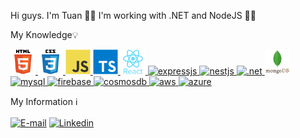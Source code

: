 Hi guys. I'm Tuan 🙋‍♂️ I'm working with .NET and NodeJS 👨‍💻

My Knowledge💡
<p align='left'>
<a href="https://www.w3schools.com/html/" target="_blank" rel="noopener noreferrer">
<img src="https://raw.githubusercontent.com/devicons/devicon/master/icons/html5/html5-original-wordmark.svg" alt="html5" width="40" height="40"/>
</a>
<a href="https://www.w3schools.com/css/" target="_blank" rel="noopener noreferrer">
<img src="https://raw.githubusercontent.com/devicons/devicon/master/icons/css3/css3-original-wordmark.svg" alt="css3" width="40" height="40"/>
</a>
<a href="https://developer.mozilla.org/en-US/docs/Web/JavaScript" target="_blank" rel="noopener noreferrer">
<img src="https://raw.githubusercontent.com/devicons/devicon/master/icons/javascript/javascript-original.svg" alt="javascript" width="40" height="40"/>
</a>
<a href="https://www.typescriptlang.org/docs/" target="_blank" rel="noopener noreferrer">
<img src="https://raw.githubusercontent.com/devicons/devicon/master/icons/typescript/typescript-original.svg" alt="typescript" width="40" height="40"/>
</a>
<a href="https://reactjs.org/" target="_blank" rel="noopener noreferrer">
<img src="https://raw.githubusercontent.com/devicons/devicon/master/icons/react/react-original-wordmark.svg" alt="react" width="40" height="40"/>
</a>
<a href="http://expressjs.com/" target="_blank" rel="noopener noreferrer">
<img src="https://www.vectorlogo.zone/logos/expressjs/expressjs-ar21.svg" alt="expressjs" width="40" height="40"/>
</a>
<a href="https://nestjs.com/" target="_blank" rel="noopener noreferrer">
<img src="https://www.vectorlogo.zone/logos/nestjs/nestjs-icon.svg" alt="nestjs" width="40" height="40"/>
</a>
<a href="https://dotnet.microsoft.com/en-us/" target="_blank" rel="noopener noreferrer">
<img src="https://www.vectorlogo.zone/logos/dotnet/dotnet-vertical.svg" alt=".net" width="40" height="40"/>
</a>
<a href="https://www.mongodb.com/" target="_blank" rel="noopener noreferrer">
<img src="https://raw.githubusercontent.com/devicons/devicon/master/icons/mongodb/mongodb-original-wordmark.svg" alt="mongodb" width="40" height="40"/>
</a>
<a href="https://www.mysql.com/" target="_blank" rel="noopener noreferrer">
<img src="https://www.vectorlogo.zone/logos/mysql/mysql-official.svg" alt="mysql" width="40" height="40"/>
</a>
<a href="https://firebase.google.com/" target="_blank" rel="noopener noreferrer">
<img src="https://www.vectorlogo.zone/logos/firebase/firebase-icon.svg" alt="firebase" width="40" height="40"/>
</a>
<a href="https://azure.microsoft.com/en-us/products/cosmos-db/" target="_blank" rel="noopener noreferrer">
<img src="https://cosmos.azure.com/try/DocumentDB.93f92795.svg" alt="cosmosdb" width="40" height="40"/>
</a>
<a href="https://aws.amazon.com/" target="_blank" rel="noopener noreferrer">
<img src="https://www.vectorlogo.zone/logos/amazon/amazon-ar21.svg" alt="aws" width="40" height="40"/>
</a>
<a href="https://portal.azure.com" target="_blank" rel="noopener noreferrer">
<img src="https://www.vectorlogo.zone/logos/microsoft_azure/microsoft_azure-ar21.svg" alt="azure" width="40" height="40"/>
</a>
</p>

My Information ℹ️
<p align="left">
<a href="mailto:huynhducthanhtuan@gmail.com" target="_blank" rel="noopener noreferrer"><img align="center" src="https://cdn.worldvectorlogo.com/logos/official-gmail-icon-2020-.svg" alt="E-mail" title="E-mail" height="30" width="40" /></a>
<a href="https://www.linkedin.com/in/huynhducthanhtuan/" target="_blank" rel="noopener noreferrer"><img align="center" src="https://raw.githubusercontent.com/rahuldkjain/github-profile-readme-generator/master/src/images/icons/Social/linked-in-alt.svg" alt="Linkedin" title="Linkedin" height="30" width="40" /></a>
</p>
</div>
